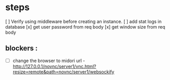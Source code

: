 # steps
[ ] Verify using middleware before creating an instance.
[ ] add stat logs in database
[x] get user password from req body
[x] get window size from req body
## blockers :
- [ ] change the browser to midori
url - http://127.0.0.1/novnc/server1/vnc.html?resize=remote&path=novnc/server1/websockify
